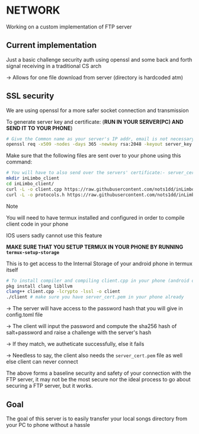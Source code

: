 # NETWORK

Working on a custom implementation of FTP server

## Current implementation

Just a basic challenge security auth using openssl and some back and forth signal receiving in a traditional CS arch

-> Allows for one file download from server (directory is hardcoded atm)

## SSL security

We are using openssl for a more safer socket connection and transmission

To generate server key and certificate: (**RUN IN YOUR SERVER(PC) AND SEND IT TO YOUR PHONE**)

```bash
# Give the Common name as your server's IP addr, email is not necessary
openssl req -x509 -nodes -days 365 -newkey rsa:2048 -keyout server_key.pem -out server_cert.pem
```

Make sure that the following files are sent over to your phone using this command:

```bash
# You will have to also send over the servers' certificate:- server_cert.pem file to your phone
mkdir inLimbo_client
cd inLimbo_client/
curl -L -o client.cpp https://raw.githubusercontent.com/nots1dd/inLimbo/main/src/network/client.cpp
curl -L -o protocols.h https://raw.githubusercontent.com/nots1dd/inLimbo/main/src/network/protocols.h
```

> [!NOTE]
> 
> You will need to have termux installed and configured in order to compile client code in your phone
> 
> IOS users sadly cannot use this feature
> 
> **MAKE SURE THAT YOU SETUP TERMUX IN YOUR PHONE BY RUNNING `termux-setup-storage`**
> 
> This is to get access to the Internal Storage of your android phone in termux itself
> 
> ```bash
> # To install compiler and compiling client.cpp in your phone (android only)
> pkg install clang libllvm
> clang++ client.cpp -lcrypto -lssl -o client
> ./client # make sure you have server_cert.pem in your phone already
> ```
> 

-> The server will have access to the password hash that you will give in config.toml file

-> The client will input the password and compute the sha256 hash of salt+password and raise a challenge with the server's hash 

-> If they match, we autheticate successfully, else it fails 

-> Needless to say, the client also needs the `server_cert.pem` file as well else client can never connect

The above forms a baseline security and safety of your connection with the FTP server, it may not be the most secure nor the ideal process to go about securing a FTP server, but it works.

## Goal

The goal of this server is to easily transfer your local songs directory from your PC to phone without a hassle

